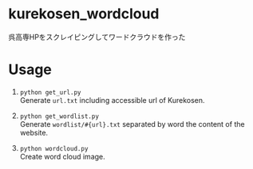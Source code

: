 # kurekosen_wordcloud
呉高専HPをスクレイピングしてワードクラウドを作った

# Usage

1. `python get_url.py`  
Generate `url.txt` including accessible url of Kurekosen.

2. `python get_wordlist.py`  
Generate `wordlist/#{url}.txt` separated by word the content of the website.

3. `python wordcloud.py`  
Create word cloud image.

